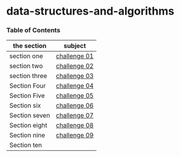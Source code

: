 # data-structures-and-algorithms

### Table of Contents

| the section   | subject                                                                                                              |
| ------------- | -------------------------------------------------------------------------------------------------------------------- |
| section one   | [challenge 01](challenges/challenge-01/README.md)                                                                    |
| section two   | [challenge 02](challenges/challenge-02/README.md)                                                                    |
| section three | [challenge 03](challenges/challenge-03/README.md)                                                                    |
| Section Four  | [challenge 04](https://docs.google.com/spreadsheets/d/11jCmZciGvRuKhXDzqX7kuDSQAOOGw7GARvPqL2YpGGU/edit?usp=sharing) |
| Section Five  | [challenge 05](Data-Structures/challenge-05/linked-list/README.md)                                                   |
| Section six   | [challenge 06](Data-Structures/challenge-06/linked_list_insertions/README.md)                                        |
| Section seven | [challenge 07](Data-Structures/challenge-07/ll-kth-from-end/README.md)                                               |
| Section eight | [challenge 08](Data-Structures/challenge-08/ll_zip/README.md)                                                        |
| Section nine  | [challenge 09](Data-Structures/stacks_and_queues/stacks_and_queues/README.md)                                        |
| Section ten   |
